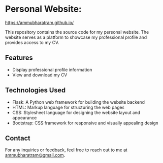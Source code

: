 # Personal Website:
https://ammubharatram.github.io/

This repository contains the source code for my personal website. The website serves as a platform to showcase my professional profile and provides access to my CV.

## Features

- Display professional profile information
- View and download my CV

## Technologies Used

- Flask: A Python web framework for building the website backend
- HTML: Markup language for structuring the web pages
- CSS: Stylesheet language for designing the website layout and appearance
- Bootstrap: CSS framework for responsive and visually appealing design
## Contact

For any inquiries or feedback, feel free to reach out to me at ammubharatram@gmail.com.


